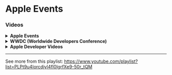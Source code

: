 # Apple Events

### Videos
<details>
  <summary><strong>Apple Events</strong></summary>

1. [ ] [Apple Event 2022 - September](https://www.youtube.com/watch?v=ux6zXguiqxM) ☆☆☆☆☆
1. [ ] [Apple Event 2022 - March](https://www.youtube.com/watch?v=CUwg_JoNHpo) ☆☆☆☆☆
1. [ ] [Apple Event 2021 - Octoboer](https://www.youtube.com/watch?v=exM1uajp--A) ☆☆☆☆☆
1. [ ] [Apple Event 2021 - September](https://www.youtube.com/watch?v=EvGOlAkLSLw) ☆☆☆☆☆
1. [ ] [Apple Event 2021 - April](https://www.youtube.com/watch?v=JdBYVNuky1M) ☆☆☆☆☆
1. [ ] [Apple Event 2020 - November](https://www.youtube.com/watch?v=5AwdkGKmZ0I) ☆☆☆☆☆
1. [ ] [Apple Event 2020 - October](https://www.youtube.com/watch?v=KR0g-1hnQPA) ☆☆☆☆☆
1. [ ] [Apple Event 2020 - September](https://www.youtube.com/watch?v=b13xnFp_LJs) ☆☆☆☆☆
1. [ ] [Apple Event 2019 - September](https://www.youtube.com/watch?v=-rAeqN-Q7x4) ☆☆☆☆☆
1. [ ] [Apple Event 2019 - March](https://www.youtube.com/watch?v=TZmBoMZFC8g) ☆☆☆☆☆
1. [ ] [Apple Event 2018 - October](https://www.youtube.com/watch?v=bfHEnw6Rm-4) ☆☆☆☆☆
1. [ ] [Apple Event 2018 - September](https://www.youtube.com/watch?v=wFTmQ27S7OQ) ☆☆☆☆☆
1. [ ] [Apple Event 2018 - March](https://www.youtube.com/watch?v=vZsz948Mc_Y) ☆☆☆☆☆
1. [ ] [Apple Event 2017 - September](https://www.youtube.com/watch?v=P_JY6tl4KyY) ☆☆☆☆☆
1. [ ] [Apple Event 2016 - October](https://www.youtube.com/watch?v=EA8vDBY6bCs) ☆☆☆☆☆
1. [ ] [Apple Event 2016 - September](https://www.youtube.com/watch?v=NS0txu_Kzl8) ☆☆☆☆☆
1. [ ] [Apple Event 2016 - March](https://www.youtube.com/watch?v=0wIiDnjz4X4) ☆☆☆☆☆
1. [ ] [Apple Event 2015 - September](https://www.youtube.com/watch?v=0qwALOOvUik) ☆☆☆☆☆
1. [ ] [Apple Event 2015 - March](https://www.youtube.com/watch?v=drsuHb_BYZo) ☆☆☆☆☆
1. [ ] [Apple Event 2014 - October](https://www.youtube.com/watch?v=sBfvJn-fpnc) ☆☆☆☆☆
1. [ ] [Apple Event 2014 - September](https://www.youtube.com/watch?v=38IqQpwPe7s) ☆☆☆☆☆
1. [ ] [Apple Event 2013 - October](https://www.youtube.com/watch?v=4FunXnJQxYU) ☆☆☆☆☆
1. [ ] [Apple Event 2013 - September](https://www.youtube.com/watch?v=yBX-KpMoxYk) ☆☆☆☆☆

</details>

<details>
  <summary><strong>WWDC (Worldwide Developers Conference)</strong></summary>

1. [ ] [WWDC 2022 - June 6](https://www.youtube.com/watch?v=q5D55G7Ejs8) ☆☆☆☆☆
1. [ ] [WWDC 2021 - June 7](https://www.youtube.com/watch?v=0TD96VTf0Xs) ☆☆☆☆☆
1. [ ] [WWDC 2020 - June 22](https://www.youtube.com/watch?v=GEZhD3J89ZE) ☆☆☆☆☆
1. [ ] [WWDC 2019 - June 5](https://www.youtube.com/watch?v=psL_5RIBqnY) ☆☆☆☆☆
1. [ ] [WWDC 2018 - June 6](https://www.youtube.com/watch?v=UThGcWBIMpU) ☆☆☆☆☆
1. [ ] [WWDC 2017 - June 9](https://www.youtube.com/watch?v=oaqHdULqet0) ☆☆☆☆☆
1. [ ] [WWDC 2016 - June 15](https://www.youtube.com/watch?v=n5jXg_NNiCA) ☆☆☆☆☆
1. [ ] [WWDC 2015 - June 15](https://www.youtube.com/watch?v=_p8AsQhaVKI) ☆☆☆☆☆
1. [ ] [WWDC 2014 - June 3](https://www.youtube.com/watch?v=w87fOAG8fjk) ☆☆☆☆☆
1. [ ] [WWDC 2013 - June 11](https://www.youtube.com/watch?v=hIigp_bxUcQ) ☆☆☆☆☆

</details>

<details>
  <summary><strong>Apple Developer Videos</strong></summary>

- [x] [Introduction to SwiftUI](https://developer.apple.com/videos/play/wwdc2020/10119) ★★★☆☆
- [ ] [App essentials in SwiftUI](https://developer.apple.com/videos/play/wwdc2020/10037) ☆☆☆☆☆
- [ ] [Stacks, Grids, and Outlines in SwiftUI](https://developer.apple.com/videos/play/wwdc2020/10031) ☆☆☆☆☆



</details>

<hr>

See more from this playlist: https://www.youtube.com/playlist?list=PLPt9u4Iorcdjyl4fI0lgrfXe9-50r_tQM

